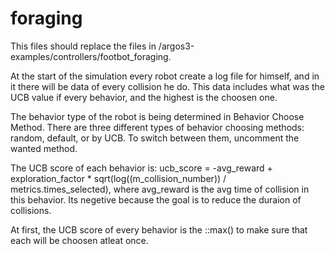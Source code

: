 # foraging
This files should replace the files in /argos3-examples/controllers/footbot_foraging.

At the start of the simulation every robot create a log file for himself,
and in it there will be data of every collision he do.
This data includes what was the UCB value if every behavior, and the highest is the choosen one.

The behavior type of the robot is being determined in Behavior Choose Method.
There are three different types of behavior choosing methods: random, default, 
or by UCB. To switch between them, uncomment the wanted method.

The UCB score of each behavior is:
ucb_score = -avg_reward + exploration_factor * sqrt(log((m_collision_number)) / metrics.times_selected),
where avg_reward is the avg time of collision in this behavior. Its negetive because the goal is to reduce 
the duraion of collisions.

At first, the UCB score of every behavior is the <double>::max() to make sure that 
each will be choosen atleat once.